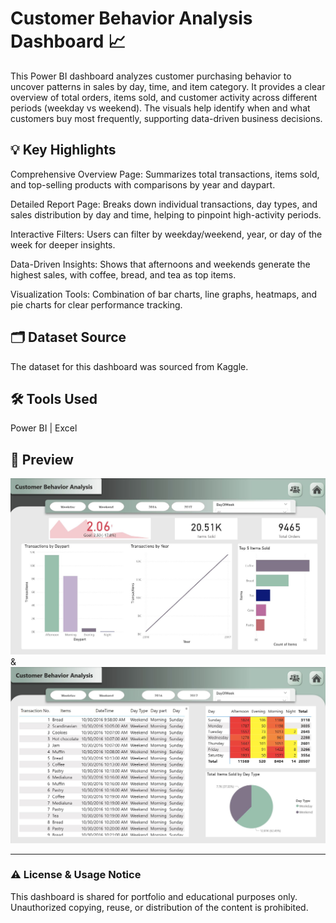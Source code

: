 # Customer Behavior Analysis Dashboard 📈

This Power BI dashboard analyzes customer purchasing behavior to uncover patterns in sales by day, time, and item category. It provides a clear overview of total orders, items sold, and customer activity across different periods (weekday vs weekend). The visuals help identify when and what customers buy most frequently, supporting data-driven business decisions.

## 💡 Key Highlights
Comprehensive Overview Page: Summarizes total transactions, items sold, and top-selling products with comparisons by year and daypart.

Detailed Report Page: Breaks down individual transactions, day types, and sales distribution by day and time, helping to pinpoint high-activity periods.

Interactive Filters: Users can filter by weekday/weekend, year, or day of the week for deeper insights.

Data-Driven Insights: Shows that afternoons and weekends generate the highest sales, with coffee, bread, and tea as top items.

Visualization Tools: Combination of bar charts, line graphs, heatmaps, and pie charts for clear performance tracking.

## 🗂️ Dataset Source

The dataset for this dashboard was sourced from Kaggle.


## 🛠️ Tools Used
Power BI | Excel  

## 📸 Preview
![Dashboard Preview](assets/overview.JPG) & 
![Dashboard Preview](assets/Detailed_Report.JPG)


---

### ⚠️ License & Usage Notice
This dashboard is shared for portfolio and educational purposes only.  
Unauthorized copying, reuse, or distribution of the content is prohibited.